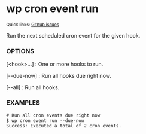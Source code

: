 # wp cron event run

<small>Quick links: <a href="https://github.com/issues?q=is%3Aopen+label%3Acommand%3Acron-event-run+sort%3Aupdated-desc+org%3Awp-cli">Github issues</a></small>

Run the next scheduled cron event for the given hook.

### OPTIONS

[&lt;hook&gt;...]
: One or more hooks to run.

[\--due-now]
: Run all hooks due right now.

[\--all]
: Run all hooks.

### EXAMPLES

    # Run all cron events due right now
    $ wp cron event run --due-now
    Success: Executed a total of 2 cron events.


